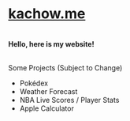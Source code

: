 
# <a href='https://kachow.me'>kachow.me</a>
<br>
<b> Hello, here is my website! </b>
<br>
<br>
<p>Some Projects (Subject to Change)
<ul>
<li>Pokédex</li>
<li>Weather Forecast</li>
<li>NBA Live Scores / Player Stats</li>
<li>Apple Calculator</li>
</ul>
